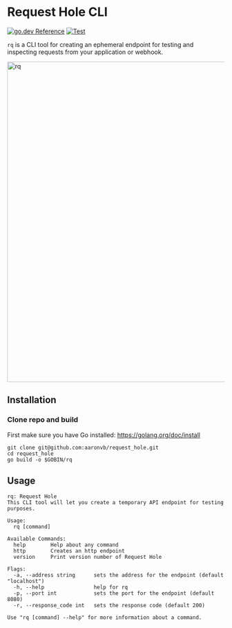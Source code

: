# Request Hole CLI
[![go.dev Reference](https://img.shields.io/badge/go.dev-reference-007d9c?logo=go&logoColor=white&style=flat)](https://pkg.go.dev/github.com/aaronvb/request_hole) 
[![Test](https://github.com/aaronvb/request_hole/workflows/Test/badge.svg)](https://github.com/aaronvb/request_hole/actions/workflows/tests.yml)

`rq` is a CLI tool for creating an ephemeral endpoint for testing and inspecting requests from your application or webhook.

<img width="741" alt="rq" src="https://user-images.githubusercontent.com/100900/120058797-f9d90780-bfe8-11eb-9b1d-f65a27773600.png">

## Installation
### Clone repo and build
First make sure you have Go installed: https://golang.org/doc/install
```
git clone git@github.com:aaronvb/request_hole.git
cd request_hole
go build -o $GOBIN/rq
```

## Usage
```
rq: Request Hole
This CLI tool will let you create a temporary API endpoint for testing purposes.

Usage:
  rq [command]

Available Commands:
  help        Help about any command
  http        Creates an http endpoint
  version     Print version number of Request Hole

Flags:
  -a, --address string      sets the address for the endpoint (default "localhost")
  -h, --help                help for rq
  -p, --port int            sets the port for the endpoint (default 8080)
  -r, --response_code int   sets the response code (default 200)

Use "rq [command] --help" for more information about a command.
```


